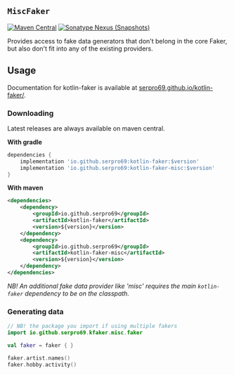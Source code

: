 ## `MiscFaker`

[![Maven Central](https://img.shields.io/maven-central/v/io.github.serpro69/kotlin-faker-misc?style=for-the-badge)](https://search.maven.org/artifact/io.github.serpro69/kotlin-faker-misc)
[![Sonatype Nexus (Snapshots)](https://img.shields.io/nexus/s/io.github.serpro69/kotlin-faker-misc?label=snapshot-version&server=https%3A%2F%2Foss.sonatype.org&style=for-the-badge&color=yellow)](#downloading)

Provides access to fake data generators that don't belong in the core Faker, but also don't fit into any of the existing providers.

## Usage

Documentation for kotlin-faker is available at [serpro69.github.io/kotlin-faker/](https://serpro69.github.io/kotlin-faker/).

### Downloading

Latest releases are always available on maven central.

**With gradle**

```groovy
dependencies {
    implementation 'io.github.serpro69:kotlin-faker:$version'
    implementation 'io.github.serpro69:kotlin-faker-misc:$version'
}
```  

**With maven**

```xml
<dependencies>
    <dependency>
        <groupId>io.github.serpro69</groupId>
        <artifactId>kotlin-faker</artifactId>
        <version>${version}</version>
    </dependency>
    <dependency>
        <groupId>io.github.serpro69</groupId>
        <artifactId>kotlin-faker-misc</artifactId>
        <version>${version}</version>
    </dependency>
</dependencies>
```  

_NB! An additional fake data provider like 'misc' requires the main `kotlin-faker` dependency to be on the classpath._

### Generating data

```kotlin
// NB! the package you import if using multiple fakers
import io.github.serpro69.kfaker.misc.faker

val faker = faker { }

faker.artist.names()
faker.hobby.activity()
```
